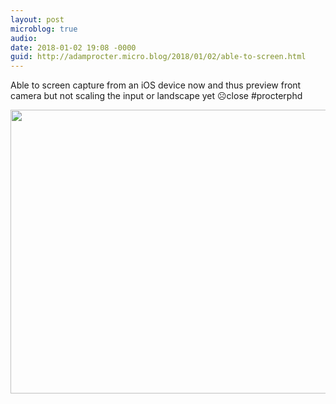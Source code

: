 ```yaml
---
layout: post
microblog: true
audio: 
date: 2018-01-02 19:08 -0000
guid: http://adamprocter.micro.blog/2018/01/02/able-to-screen.html
---
```

Able to screen capture from an iOS device now and thus preview front camera but not scaling the input or landscape yet ☹️close #procterphd

<img src="http://discursive.adamprocter.co.uk/uploads/2018/54953238a4.jpg" width="600" height="454" />
